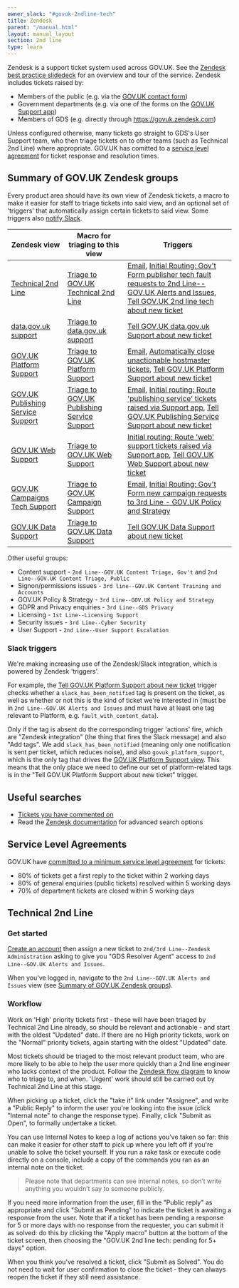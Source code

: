 ```yaml
---
owner_slack: "#govuk-2ndline-tech"
title: Zendesk
parent: "/manual.html"
layout: manual_layout
section: 2nd line
type: learn
---
```


Zendesk is a support ticket system used across GOV.UK. See the [Zendesk best practice slidedeck](https://docs.google.com/presentation/d/1iUbD-_uWyaNMeNj9h7Zvo9g2GWvRarg9kUh7pd0u32M/edit#slide=id.g134fafb13dc_0_0) for an overview and tour of the service. Zendesk includes tickets raised by:

- Members of the public (e.g. via the [GOV.UK contact form](https://www.gov.uk/contact/govuk))
- Government departments (e.g. via one of the forms on the [GOV.UK Support app](https://support.publishing.service.gov.uk/))
- Members of GDS (e.g. directly through <https://govuk.zendesk.com>)

Unless configured otherwise, many tickets go straight to GDS's User Support team, who then triage tickets on to other teams (such as Technical 2nd Line) where appropriate. GOV.UK has comitted to a [service level agreement](#service-level-agreements) for ticket response and resolution times.

## Summary of GOV.UK Zendesk groups

Every product area should have its own view of Zendesk tickets, a macro to make it easier for staff to triage tickets into said view, and an optional set of 'triggers' that automatically assign certain tickets to said view. Some triggers also [notify Slack](#slack-triggers).

| Zendesk view | Macro for triaging to this view | Triggers |
|--------------|---------------------------------|----------|
| [Technical 2nd Line](https://govuk.zendesk.com/agent/filters/10864660813212) | [Triage to GOV.UK Technical 2nd Line](https://govuk.zendesk.com/admin/workspaces/agent-workspace/macros/14392327675292) | [Email](https://govuk.zendesk.com/admin/objects-rules/rules/triggers/11509330463644), [Initial Routing: Gov't Form publisher tech fault requests to 2nd Line--GOV.UK Alerts and Issues](https://govuk.zendesk.com/admin/objects-rules/rules/triggers/35985647), [Tell GOV.UK 2nd line tech about new ticket](https://govuk.zendesk.com/admin/objects-rules/rules/triggers/14392628890268) |
| [data.gov.uk support](https://govuk.zendesk.com/agent/filters/1900002360214) | [Triage to data.gov.uk support](https://govuk.zendesk.com/admin/workspaces/agent-workspace/macros/13813477886620) | [Tell GOV.UK data.gov.uk Support about new ticket](https://govuk.zendesk.com/admin/objects-rules/rules/triggers/14643274949020) |
| [GOV.UK Platform Support](https://govuk.zendesk.com/agent/filters/12863141605916) | [Triage to GOV.UK Platform Support](https://govuk.zendesk.com/admin/workspaces/agent-workspace/macros/13672505486492) | [Email](https://govuk.zendesk.com/admin/objects-rules/rules/triggers/13149293739804), [Automatically close unactionable hostmaster tickets](https://govuk.zendesk.com/admin/objects-rules/rules/triggers/13991870416156), [Tell GOV.UK Platform Support about new ticket](https://govuk.zendesk.com/admin/objects-rules/rules/triggers/12864044593692) |
| [GOV.UK Publishing Service Support](https://govuk.zendesk.com/agent/filters/5273818481554) | [Triage to GOV.UK Publishing Service Support](https://govuk.zendesk.com/admin/workspaces/agent-workspace/macros/13679777581980) | [Email](https://govuk.zendesk.com/admin/objects-rules/rules/triggers/5591644703004), [Initial routing: Route 'publishing service' tickets raised via Support app](https://govuk.zendesk.com/admin/objects-rules/rules/triggers/14230797794460), [Tell GOV.UK Publishing Service Support about new ticket](https://govuk.zendesk.com/admin/objects-rules/rules/triggers/13776514277660) |
| [GOV.UK Web Support](https://govuk.zendesk.com/agent/filters/360000012465) | [Triage to GOV.UK Web Support](https://govuk.zendesk.com/admin/workspaces/agent-workspace/macros/13679771783708) | [Initial routing: Route 'web' support tickets raised via Support app](https://govuk.zendesk.com/admin/objects-rules/rules/triggers/14231993238556), [Tell GOV.UK Web Support about new ticket](https://govuk.zendesk.com/admin/objects-rules/rules/triggers/13478776988188) |
| [GOV.UK Campaigns Tech Support](https://govuk.zendesk.com/agent/filters/8935249582876) | [Triage to GOV.UK Campaign Support](https://govuk.zendesk.com/admin/workspaces/agent-workspace/macros/13792771654300) | [Email](https://govuk.zendesk.com/admin/objects-rules/rules/triggers/4951487443986), [Initial Routing: Gov't Form new campaign requests to 3rd Line - GOV.UK Policy and Strategy](https://govuk.zendesk.com/admin/objects-rules/rules/triggers/30476171) |
| [GOV.UK Data Support](https://govuk.zendesk.com/agent/filters/13388501247260) | [Triage to GOV.UK Data Support](https://govuk.zendesk.com/admin/workspaces/agent-workspace/macros/13661730061340) | [Tell GOV.UK Data Support about new ticket](https://govuk.zendesk.com/admin/objects-rules/rules/triggers/14607012989980) |

Other useful groups:

- Content support - `2nd Line--GOV.UK Content Triage, Gov't` and `2nd Line--GOV.UK Content Triage, Public`
- Signon/permissions issues - `3rd line--GOV.UK Content Training and Accounts`
- GOV.UK Policy & Strategy - `3rd Line--GOV.UK Policy and Strategy`
- GDPR and Privacy enquiries - `3rd Line--GDS Privacy`
- Licensing - `1st Line--Licensing Support`
- Security issues - `3rd Line--Cyber Security`
- User Support - `2nd Line--User Support Escalation`

### Slack triggers

We're making increasing use of the Zendesk/Slack integration, which is powered by Zendesk 'triggers'.

For example, the [Tell GOV.UK Platform Support about new ticket](https://govuk.zendesk.com/admin/objects-rules/rules/triggers/12864044593692) trigger checks whether a `slack_has_been_notified` tag is present on the ticket, as well as whether or not this is the kind of ticket we're interested in (must be in `2nd Line--GOV.UK Alerts and Issues` and must have at least one tag relevant to Platform, e.g. `fault_with_content_data`).

Only if the tag is absent do the corresponding trigger 'actions' fire, which are "Zendesk integration" (the thing that fires the Slack message) and also "Add tags". We add `slack_has_been_notified` (meaning only one notification is sent per ticket, which reduces noise), and also `govuk_platform_support`, which is the only tag that drives the [GOV.UK Platform Support view](https://govuk.zendesk.com/agent/filters/12863141605916). This means that the only place we need to define our set of platform-related tags is in the "Tell GOV.UK Platform Support about new ticket" trigger.

## Useful searches

- [Tickets you have commented on](https://govuk.zendesk.com/agent/search/1?type=ticket&q=commenter%3Ame)
- Read the [Zendesk documentation](https://support.zendesk.com/hc/en-us/articles/4408835086106-Using-Zendesk-Support-advanced-search) for advanced search options

## Service Level Agreements

GOV.UK have [committed to a minimum service level agreement](https://www.gov.uk/guidance/contact-the-government-digital-service/how-to-contact-gds) for tickets:

- 80% of tickets get a first reply to the ticket within 2 working days
- 80% of general enquiries (public tickets) resolved within 5 working days
- 70% of department tickets are closed within 5 working days

## Technical 2nd Line

### Get started

[Create an account](https://govuk.zendesk.com/auth/v2/login/registration?auth_origin=3194076%2Cfalse%2Ctrue&amp;brand_id=3194076&amp;return_to=https%3A%2F%2Fgovuk.zendesk.com%2Fhc%2Fen-us&amp;theme=hc) then assign a new ticket to `2nd/3rd Line--Zendesk Administration` asking to give you "GDS Resolver Agent" access to `2nd Line--GOV.UK Alerts and Issues`.

When you've logged in, navigate to the `2nd Line--GOV.UK Alerts and Issues` view (see [Summary of GOV.UK Zendesk groups](#summary-of-govuk-zendesk-groups)).

### Workflow

Work on 'High' priority tickets first - these will have been triaged by Technical 2nd Line already, so should be relevant and actionable - and start with the oldest "Updated" date. If there are no High priority tickets, work on the "Normal" priority tickets, again starting with the oldest "Updated" date.

Most tickets should be triaged to the most relevant product team, who are more likely to be able to help the user more quickly than a 2nd line engineer who lacks context of the product. Follow the [Zendesk flow diagram](https://docs.google.com/presentation/d/1EotoM2CVtqlnx54Qz5bP7OyIx5c9ji_GptUuymHkBrc/edit) to know who to triage to, and when. 'Urgent' work should still be carried out by Technical 2nd Line at this stage.

When picking up a ticket, click the "take it" link under "Assignee", and write a "Public Reply" to inform the user you're looking into the issue (click "Internal note" to change the response type). Finally, click "Submit as Open", to formally undertake a ticket.

You can use Internal Notes to keep a log of actions you've taken so far: this can make it easier for other staff to pick up where you left off if you're unable to solve the ticket yourself. If you run a rake task or execute code directly on a console, include a copy of the commands you ran as an internal note on the ticket.

> Please note that departments can see internal notes, so don’t write anything you wouldn’t say to someone publicly.

If you need more information from the user, fill in the "Public reply" as appropriate and click "Submit as Pending" to indicate the ticket is awaiting a response from the user. Note that if a ticket has been pending a response for 5 or more days with no response from the requester, you can submit it as solved: do this by clicking the "Apply macro" button at the bottom of the ticket screen, then choosing the "GOV.UK 2nd line tech: pending for 5+ days" option.

When you think you've resolved a ticket, click "Submit as Solved". You do not need to wait for user confirmation to close the ticket - they can always reopen the ticket if they still need assistance.
